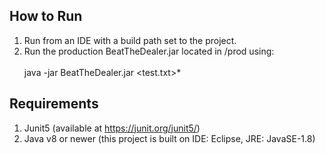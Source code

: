 ## How to Run

1. Run from an IDE with a build path set to the project.<br>
2. Run the production BeatTheDealer.jar located in /prod using: <br><br>
java -jar BeatTheDealer.jar <test.txt>*

## Requirements

1. Junit5 (available at https://junit.org/junit5/)<br>
2. Java v8 or newer (this project is built on IDE: Eclipse, JRE: JavaSE-1.8)<br>
